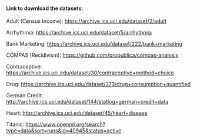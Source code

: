 #### Link to download the datasets:

Adult (Census Income): https://archive.ics.uci.edu/dataset/2/adult

Arrhythmia: https://archive.ics.uci.edu/dataset/5/arrhythmia

Bank Marketing: https://archive.ics.uci.edu/dataset/222/bank+marketing

COMPAS (Recidivism): https://github.com/propublica/compas-analysis

Contraceptive: https://archive.ics.uci.edu/dataset/30/contraceptive+method+choice

Drug: https://archive.ics.uci.edu/dataset/373/drug+consumption+quantified

German Credit: http://archive.ics.uci.edu/dataset/144/statlog+german+credit+data

Heart: http://archive.ics.uci.edu/dataset/45/heart+disease

Titanic: https://www.openml.org/search?type=data&sort=runs&id=40945&status=active
